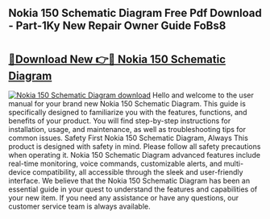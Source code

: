 ## Nokia 150 Schematic Diagram Free Pdf Download - Part-1Ky New Repair Owner Guide FoBs8

# <h2><a href="http://dfm4h7l.blite.top/?on=Nokia+150+Schematic+Diagram">🔗Download New 👉🔴 Nokia 150 Schematic Diagram</a></h2>

[![Nokia 150 Schematic Diagram download](https://i.imgur.com/lujVjoI.png)](http://dfm4h7l.blite.top/?on=Nokia+150+Schematic+Diagram)
Hello and welcome to the user manual for your brand new Nokia 150 Schematic Diagram. This guide is specifically designed to familiarize you with the features, functions, and benefits of your product. You will find step-by-step instructions for installation, usage, and maintenance, as well as troubleshooting tips for common issues. Safety First Nokia 150 Schematic Diagram, Always This product is designed with safety in mind. Please follow all safety precautions when operating it. Nokia 150 Schematic Diagram advanced features include real-time monitoring, voice commands, customizable alerts, and multi-device compatibility, all accessible through the sleek and user-friendly interface. We believe that the Nokia 150 Schematic Diagram has been an essential guide in your quest to understand the features and capabilities of your new item. If you need any assistance or have any questions, our customer service team is always available.
